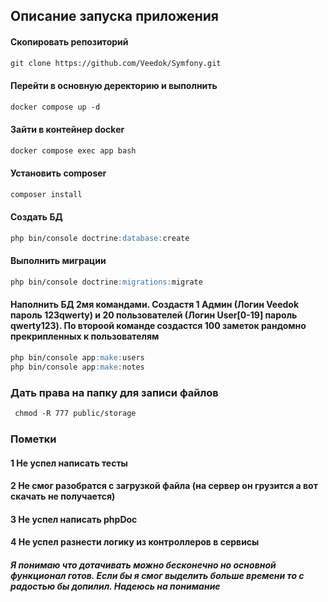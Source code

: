 ## Описание запуска приложения


#### Скопировать репозиторий
```markdown
git clone https://github.com/Veedok/Symfony.git
```

#### Перейти в основную деректорию и выполнить
```markdown
docker compose up -d
```

#### Зайти в контейнер docker
```markdown
docker compose exec app bash
```

#### Установить composer
```markdown
composer install
```

#### Создать БД
```markdown
php bin/console doctrine:database:create
```

#### Выполнить миграции
```markdown
php bin/console doctrine:migrations:migrate
```

#### Наполнить БД 2мя командами. Создастя 1 Админ (Логин Veedok пароль 123qwerty) и 20 пользователей (Логин User[0-19] пароль qwerty123). По второой команде создастся 100 заметок рандомно прекрипленных к пользователям
```markdown
php bin/console app:make:users
php bin/console app:make:notes
```
### Дать права на папку для записи файлов
```markdown
 chmod -R 777 public/storage
```

### Пометки
#### 1 Не успел написать тесты
#### 2 Не смог разобратся с загрузкой файла (на сервер он грузится а вот скачать не получается)
#### 3 Не успел написать phpDoc
#### 4 Не успел разнести логику из контроллеров в сервисы
##### Я понимаю что дотачивать можно бесконечно но основной функционал готов. Если бы я смог выделить больше времени то с радостью бы допилил. Надеюсь на понимание